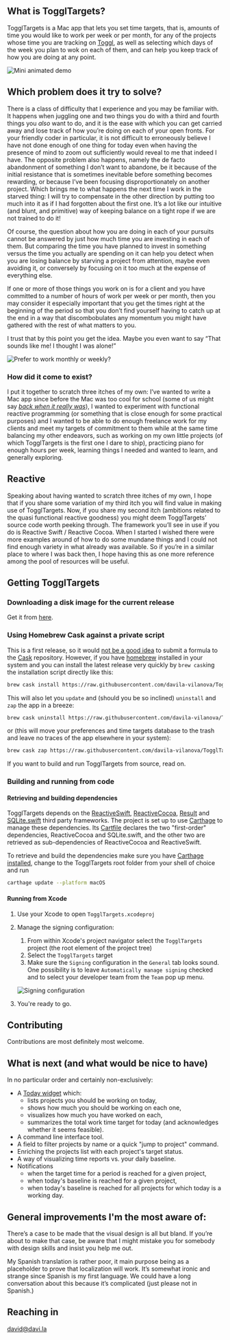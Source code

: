 ## What is TogglTargets?

TogglTargets is a Mac app that lets you set time targets, that is, amounts of time you would like to work per week or per month, for any of the projects whose time you are tracking on [Toggl](https://toggl.com), as well as selecting which days of the week you plan to wok on each of them, and can help you keep track of how you are doing at any point.

![Mini animated demo](Screenshots/minidemo.gif)

## Which problem does it try to solve?

There is a class of difficulty that I experience and you may be familiar with. It happens when juggling one and two things you do with a third and fourth things you _also_ want to do, and it is the ease with which you can get carried away and lose track of how you’re doing on each of your open fronts. For your friendly coder in particular, it is not difficult to erroneously believe I have not done enough of one thing for today even when having the presence of mind to zoom out sufficiently would reveal to me that indeed I have. The opposite problem also happens, namely the de facto abandonment of something I don’t want to abandone, be it because of the initial resistance that is sometimes inevitable before something becomes rewarding, or because I’ve been focusing disproportionately on another project. Which brings me to what happens the next time I work in the starved thing: I will try to compensate in the other direction by putting too much into it as if I had forgotten about the first one. It’s a lot like our intuitive (and blunt, and primitive) way of keeping balance on a tight rope if we are not trained to do it!

Of course, the question about how you are doing in each of your pursuits cannot be answered by just how much time you are investing in each of them. But comparing the time you have planned to invest in something versus the time you actually are spending on it can help you detect when you are losing balance by starving a project from attention, maybe even avoiding it, or conversely by focusing on it too much at the expense of everything else.

If one or more of those things you work on is for a client and you have committed to a number of hours of work per week or per month, then you may consider it especially important that you get the times right at the beginning of the period so that you don’t find yourself having to catch up at the end in a way that discombobulates any momentum you might have gathered with the rest of what matters to you.

I trust that by this point you get the idea. Maybe you even want to say “That sounds like me! I thought I was alone!”

![Prefer to work monthly or weekly?](Screenshots/timeperiods.gif)

### How did it come to exist?

I put it together to scratch three itches of my own: I’ve wanted to write a Mac app since before the Mac was too cool for school (some of us might say [_back when it really was_](https://mjtsai.com/blog/2016/11/16/)), I wanted to experiment with functional reactive programming (or something that is close enough for some practical purposes) and I wanted to be able to do enough freelance work for my clients and meet my targets of commitment to them while at the same time balancing my other endeavors, such as working on my own little projects (of which TogglTargets is the first one I dare to ship), practicing piano for enough hours per week, learning things I needed and wanted to learn, and generally exploring.

## Reactive

Speaking about having wanted to scratch three itches of my own, I hope that if you share some variation of my third itch you will find value in making use of TogglTargets. Now, if you share my second itch (ambitions related to the quasi functional reactive goodness) you might deem TogglTargets’ source code worth peeking through. The framework you’ll see in use if you do is Reactive Swift / Reactive Cocoa. When I started I wished there were more examples around of how to do some mundane things and I could not find enough variety in what already was available. So if you’re in a similar place to where I was back then, I hope having this as one more reference among the pool of resources will be useful. 

## Getting TogglTargets

### Downloading a disk image for the current release

Get it from [here](https://davi.la/targets/release/TogglTargets.dmg).

### Using Homebrew Cask against a private script

This is a first release, so it would [not be a good idea](https://github.com/Homebrew/homebrew-cask/pull/28103) to submit a formula to the [Cask](https://github.com/Homebrew/homebrew-cask) repository. However, if you have [homebrew](https://brew.sh) installed in your system and you can install the latest release very quickly by `brew cask`ing the installation script directly like this:

```sh
brew cask install https://raw.githubusercontent.com/davila-vilanova/TogglTargets/master/Release/toggltargets.rb
```

This will also let you `update` and (should you be so inclined) `uninstall` and `zap` the app in a breeze:

```sh
brew cask uninstall https://raw.githubusercontent.com/davila-vilanova/TogglTargets/master/Release/toggltargets.rb
```
or (this will move your preferences and time targets database to the trash and leave no traces of the app elsewhere in your system):

```sh
brew cask zap https://raw.githubusercontent.com/davila-vilanova/TogglTargets/master/Release/toggltargets.rb
```

If you want to build and run TogglTargets from source, read on.

### Building and running from code

#### Retrieving and building dependencies

TogglTargets depends on the [ReactiveSwift](https://github.com/ReactiveCocoa/ReactiveSwift), [ReactiveCocoa](https://github.com/ReactiveCocoa/ReactiveCocoa), [Result](https://github.com/antitypical/Result) and [SQLite.swift](https://github.com/stephencelis/SQLite.swift) third party frameworks. The project is set up to use [Carthage](https://github.com/Carthage/Carthage) to manage these dependencies. Its [Cartfile](https://github.com/Carthage/Carthage/blob/master/Documentation/Artifacts.md#cartfile) declares the two "first-order" dependencies, ReactiveCocoa and SQLite.swift, and the other two are retrieved as sub-dependencies of ReactiveCocoa and ReactiveSwift.

To retrieve and build the dependencies make sure you have [Carthage installed](https://github.com/Carthage/Carthage#installing-carthage), change to the TogglTargets root folder from your shell of choice and run

```sh
carthage update --platform macOS
```
#### Running from Xcode

1. Use your Xcode to open `TogglTargets.xcodeproj`
1. Manage the signing configuration:
    1. From within Xcode's project navigator select the `TogglTargets` project (the root element of the project tree)
    1. Select the `TogglTargets` target
    1. Make sure the `Signing` configuration in the `General` tab looks sound. One possibility is to leave `Automatically manage signing` checked and to select your developer team from the `Team` pop up menu.

    ![Signing configuration](./Screenshots/signing.png)
1. You're ready to go.

## Contributing

Contributions are most definitely most welcome.

## What is next (and what would be nice to have)

In no particular order and certainly non-exclusively:

* A [Today widget](https://developer.apple.com/library/archive/documentation/General/Conceptual/ExtensibilityPG/Today.html#//apple_ref/doc/uid/TP40014214-CH11-SW1) which:
    * lists projects you should be working on today,
    * shows how much you should be working on each one,
    * visualizes how much you have worked on each,
    * summarizes the total work time target for today (and acknowledges whether it seems feasible).
* A command line interface tool.
* A field to filter projects by name or a quick "jump to project" command.
* Enriching the projects list with each project's target status.
* A way of visualizing time reports vs. your daily baseline.
* Notifications
    * when the target time for a period is reached for a given project,
    * when today's baseline is reached for a given project,
    * when today's baseline is reached for all projects for which today is a working day.

## General improvements I'm the most aware of:

There’s a case to be made that the visual design is all but bland. If you’re about to make that case, be aware that I might mistake you for somebody with design skills and insist you help me out. 

My Spanish translation is rather poor, it main purpose being as a placeholder to prove that localization will work. It’s somewhat ironic and strange since Spanish is my first language. We could have a long conversation about this because it’s complicated (just please not in Spanish.) 

## Reaching in

david@davi.la
